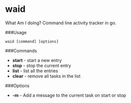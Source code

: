 waid
====

What Am I doing? Command line activity tracker in go.

###Usage

```
waid [command] [options]
```


###Commands

* **start** - start a new entry
* **stop** - stop the current entry
* **list** - list all the entries
* **clear** - remove all tasks in the list

###Options

* **-m** - Add a message to the current task on start or stop
